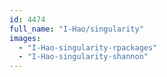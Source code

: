 ```yaml
---
id: 4474
full_name: "I-Hao/singularity"
images: 
  - "I-Hao-singularity-rpackages"
  - "I-Hao-singularity-shannon"
---
```

